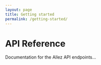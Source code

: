 ```yaml
---
layout: page
title: Getting started
permalink: /getting-started/
---
```


# API Reference

Documentation for the Allez API endpoints...